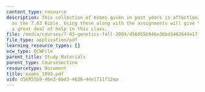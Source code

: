 ```yaml
---
content_type: resource
description: This collection of exams given in past years is affectionately known
  as the 7.03 Bible. Using these along with the assignments will give the student
  a great deal of help in this class.
file: /media/courses/7-03-genetics-fall-2004/d56955b946e36bd3463644e1711f12ea_exams_1993.pdf
file_type: application/pdf
learning_resource_types: []
ocw_type: OCWFile
parent_title: Study Materials
parent_type: CourseSection
resourcetype: Document
title: exams_1993.pdf
uid: d56955b9-46e3-6bd3-4636-44e1711f12ea
---
```

